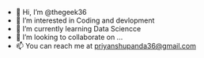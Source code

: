 - 👋 Hi, I’m @thegeek36
- 👀 I’m interested in Coding and devlopment
- 🌱 I’m currently learning Data Sciencce
- 💞️ I’m looking to collaborate on ...
- 📫 You can reach me at priyanshupanda36@gmail.com

<!---
thegeek36/thegeek36 is a ✨ special ✨ repository because its `README.md` (this file) appears on your GitHub profile.
You can click the Preview link to take a look at your changes.
--->
